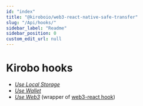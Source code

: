 ```yaml
---
id: "index"
title: "@kiroboio/web3-react-native-safe-transfer"
slug: "/Api/hooks/"
sidebar_label: "Readme"
sidebar_position: 0
custom_edit_url: null
---
```


# Kirobo hooks

- *<a href="./hooks/modules#uselocalstorage">Use Local Storage</a>*
- *<a href="./hooks/modules#usewallet">Use Wallet</a>*
- *<a href="./hooks/modules#useweb3">Use Web3</a>* (wrapper of [web3-react hook](https://github.com/NoahZinsmeister/web3-react))
